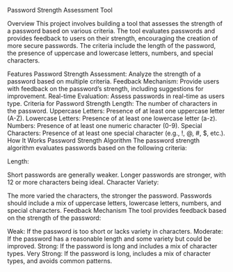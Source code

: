 Password Strength Assessment Tool

Overview
This project involves building a tool that assesses the strength of a password based on various criteria. The tool evaluates passwords and provides feedback to users on their strength, encouraging the creation of more secure passwords. The criteria include the length of the password, the presence of uppercase and lowercase letters, numbers, and special characters.

Features
Password Strength Assessment: Analyze the strength of a password based on multiple criteria.
Feedback Mechanism: Provide users with feedback on the password’s strength, including suggestions for improvement.
Real-time Evaluation: Assess passwords in real-time as users type.
Criteria for Password Strength
Length: The number of characters in the password.
Uppercase Letters: Presence of at least one uppercase letter (A-Z).
Lowercase Letters: Presence of at least one lowercase letter (a-z).
Numbers: Presence of at least one numeric character (0-9).
Special Characters: Presence of at least one special character (e.g., !, @, #, $, etc.).
How It Works
Password Strength Algorithm
The password strength algorithm evaluates passwords based on the following criteria:

Length:

Short passwords are generally weaker.
Longer passwords are stronger, with 12 or more characters being ideal.
Character Variety:

The more varied the characters, the stronger the password.
Passwords should include a mix of uppercase letters, lowercase letters, numbers, and special characters.
Feedback Mechanism
The tool provides feedback based on the strength of the password:

Weak: If the password is too short or lacks variety in characters.
Moderate: If the password has a reasonable length and some variety but could be improved.
Strong: If the password is long and includes a mix of character types.
Very Strong: If the password is long, includes a mix of character types, and avoids common patterns.
